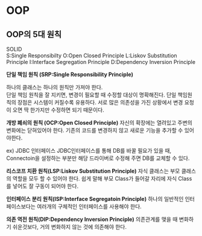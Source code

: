 # OOP

## OOP의 5대 원칙

SOLID   
S:Single Responsibilty
O:Open Closed Principle
L:Liskov Substitution Principle
I:Interface Segregation Principle
D:Dependency Inversion Principle


**단일 책임 원칙 (SRP:Single Responsibility Principle)**

하나의 클래스는 하나의 원칙만 가져야 한다.  
단일 책임 원칙을 잘 지키면, 변경이 필요할 때 수정할 대상이 명확해진다. 단일 책임원칙의 장점은 시스템이 커질수록 유용하다. 서로 많은 의존성을 가진 상황에서 변경 요청이 오면 딱 한가지만 수정하면 되기 때문이다.  


**개방 폐쇠의 원칙 (OCP:Open Closed Principle)**
자신의 확장에는 열려있고 주변의 변화에는 닫혀있어야 한다.
기존의 코드를 변경하지 않고 새로운 기능을 추가할 수 있어야한다.

ex) JDBC 인터페이스 
JDBC인터페이스를 통해 DB를 바꿀 필요가 있을 때, Connectoin을 설정하는 부분만 해당 드라이버로 수정해 주면 DB를 교체할 수 있다.

**리스코프 치환 원칙(LSP:Liskov Substitution Principle)**
자식 클래스는 부모 클래스의 역할을 모두 할 수 있어야 한다.
쉽게 말해 부모 Class가 들어갈 자리에 자식 Class를 넣어도 잘 구동이 되어야 한다.

**인터페이스 분리 원칙(ISP:Interface Segregatoin Principle)**
하나의 일반적인 인터페이스보다는 여러개의 구체적인 인터페이스를 사용해야 한다.

**의존 역전 원칙(DIP:Dependency Inversion Principle)**
의존관계를 맺을 때 변화하기 쉬운것보다, 거의 변화하지 않는 것에 의존해야 한다.
